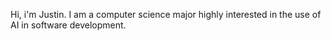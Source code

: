 Hi, i'm Justin. I am a computer science major highly interested in the use of AI in software development.

<!---
JustinNguyen2003/JustinNguyen2003 is a ✨ special ✨ repository because its `README.md` (this file) appears on your GitHub profile.
You can click the Preview link to take a look at your changes.
--->
